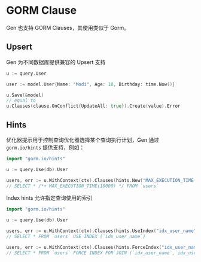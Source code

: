 # GORM Clause

Gen 也支持 GORM Clauses，其使用类似于 Gorm。

## Upsert

Gen 为不同数据库提供兼容的 Upsert 支持

```go
u := query.User

user := model.User{Name: "Modi", Age: 18, Birthday: time.Now()}

u.Save(&model)
// equal to
u.Clauses(clause.OnConflict{UpdateAll: true}).Create(value).Error
```

## Hints

优化器提示用于控制查询优化器选择某个查询执行计划，Gen 通过 `gorm.io/hints` 提供支持，例如：

```go
import "gorm.io/hints"

u := query.Use(db).User

users, err := u.WithContext(ctx).Clauses(hints.New("MAX_EXECUTION_TIME(10000)")).Find()
// SELECT * /*+ MAX_EXECUTION_TIME(10000) */ FROM `users`
```

Index hints 允许指定查询使用的索引

```go
import "gorm.io/hints"

u := query.Use(db).User

users, err := u.WithContext(ctx).Clauses(hints.UseIndex("idx_user_name")).Find()
// SELECT * FROM `users` USE INDEX (`idx_user_name`)

users, err := u.WithContext(ctx).Clauses(hints.ForceIndex("idx_user_name", "idx_user_id").ForJoin()).Find()
// SELECT * FROM `users` FORCE INDEX FOR JOIN (`idx_user_name`,`idx_user_id`)"
```
